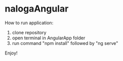 # nalogaAngular

How to run application:
1. clone repository
2. open terminal in AngularApp folder
3. run command "npm install" followed by "ng serve"

Enjoy!
